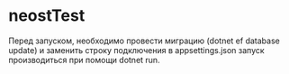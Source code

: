 # neostTest
Перед запуском, необходимо провести миграцию (dotnet ef database update) и заменить строку подключения в appsettings.json
запуск производиться при помощи dotnet run.
